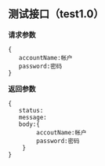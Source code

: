 测试接口（test1.0）
-----------------------------
**请求参数**

    {
       accountName:帐户
       password:密码
    }

**返回参数**

	{
       status:
       message:
       body:{
            accoutName:帐户
            password:密码
        }
	}
